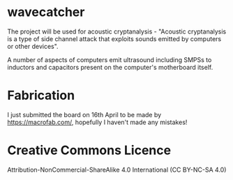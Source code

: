 # wavecatcher

The project will be used for acoustic cryptanalysis - "Acoustic cryptanalysis is a type of side channel attack that exploits sounds emitted by computers or other devices".

A number of aspects of computers emit ultrasound including SMPSs to inductors and capacitors present on the computer's motherboard itself.

# Fabrication

I just submitted the board on 16th April to be made by https://macrofab.com/, hopefully I haven't made any mistakes!

# Creative Commons Licence

Attribution-NonCommercial-ShareAlike 4.0 International (CC BY-NC-SA 4.0)  
